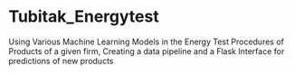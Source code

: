 # Tubitak_Energytest
Using Various Machine Learning Models in the Energy Test Procedures of Products of a given firm, Creating a data pipeline and a Flask Interface for predictions of new products
